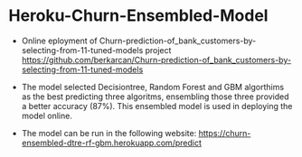 # Heroku-Churn-Ensembled-Model
* Online eployment of Churn-prediction-of_bank_customers-by-selecting-from-11-tuned-models project
https://github.com/berkarcan/Churn-prediction-of_bank_customers-by-selecting-from-11-tuned-models
* The model selected Decisiontree, Random Forest and GBM algorthims as the best predicting three algoritms, ensembling those three provided a better accuracy (87%). This ensembled model is used in deploying the model online.

* The model can be run in the following website:
https://churn-ensembled-dtre-rf-gbm.herokuapp.com/predict
